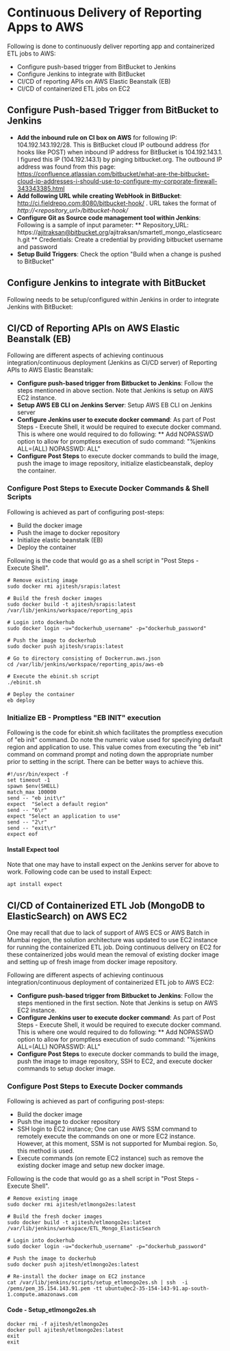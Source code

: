 # Continuous Delivery of Reporting Apps to AWS 

Following is done to continuously deliver reporting app and containerized ETL jobs to AWS:

* Configure push-based trigger from BitBucket to Jenkins
* Configure Jenkins to integrate with BitBucket
* CI/CD of reporting APIs on AWS Elastic Beanstalk (EB)
* CI/CD of containerized ETL jobs on EC2


## Configure Push-based Trigger from BitBucket to Jenkins

* **Add the inbound rule on CI box on AWS** for following IP: 104.192.143.192/28. This is BitBucket cloud IP outbound address (for hooks like POST) when inbound IP address for BitBucket is 104.192.143.1. I figured this IP (104.192.143.1) by pinging bitbucket.org. The outbound IP address was found from this page: https://confluence.atlassian.com/bitbucket/what-are-the-bitbucket-cloud-ip-addresses-i-should-use-to-configure-my-corporate-firewall-343343385.html
* **Add following URL while creating WebHook in BitBucket**:  http://ci.fieldrepo.com:8080/bitbucket-hook/ . URL takes the format of *http://<repository_url>/bitbucket-hook/*
* **Configure Git as Source code management tool within Jenkins**: Following is a sample of input parameter:
** Repository_URL: https://ajitraksan@bitbucket.org/ajitraksan/smartetl_mongo_elasticsearch.git
** Credentials: Create a credential by providing bitbucket username and password
* **Setup Build Triggers**:  Check the option "Build when a change is pushed to BitBucket"

## Configure Jenkins to integrate with BitBucket

Following needs to be setup/configured within Jenkins in order to integrate Jenkins with BitBucket:
 

## CI/CD of Reporting APIs on AWS Elastic Beanstalk (EB)

Following are different aspects of achieving continuous integration/continuous deployment (Jenkins as CI/CD server) of Reporting APIs to AWS Elastic Beanstalk:

* **Configure push-based trigger from Bitbucket to Jenkins**: Follow the steps mentioned in above section. Note that Jenkins is setup on AWS EC2 instance. 
* **Setup AWS EB CLI on Jenkins Server**: Setup AWS EB CLI on Jenkins server
* **Configure Jenkins user to execute docker command**: As part of Post Steps - Execute Shell, it would be required to execute docker command. This is where one would required to do following:
** Add  NOPASSWD option to allow for promptless execution of sudo command: "%jenkins ALL=(ALL) NOPASSWD: ALL" 
* **Configure Post Steps** to execute docker commands to build the image, push the image to image repository, initialize elasticbeanstalk, deploy the container.

### Configure Post Steps to Execute Docker Commands & Shell Scripts
 
Following is achieved as part of configuring post-steps:

* Build the docker image
* Push the image to docker repository
* Initialize elastic beanstalk (EB)
* Deploy the container

Following is the code that would go as a shell script in "Post Steps - Execute Shell". 

```
# Remove existing image
sudo docker rmi ajitesh/srapis:latest

# Build the fresh docker images
sudo docker build -t ajitesh/srapis:latest /var/lib/jenkins/workspace/reporting_apis

# Login into dockerhub
sudo docker login -u="dockerhub_username" -p="dockerhub_password"

# Push the image to dockerhub
sudo docker push ajitesh/srapis:latest

# Go to directory consisting of Dockerrun.aws.json
cd /var/lib/jenkins/workspace/reporting_apis/aws-eb

# Execute the ebinit.sh script
./ebinit.sh

# Deploy the container
eb deploy
```

### Initialize EB - Promptless "EB INIT" execution

Following is the code for ebinit.sh which facilitates the promptless execution of "eb init" command. Do note the numeric value used for specifying default region and application to use. This value comes from executing the "eb init" command on command prompt and noting down the appropriate number prior to setting in the script. There can be better ways to achieve this. 

```
#!/usr/bin/expect -f
set timeout -1
spawn $env(SHELL)
match_max 100000
send -- "eb init\r"
expect  "Select a default region"
send -- "6\r"
expect "Select an application to use"
send -- "2\r"
send -- "exit\r"
expect eof
```

#### Install Expect tool
Note that one may have to install expect on the Jenkins server for above to work. Following code can be used to install Expect:
```
apt install expect
```

## CI/CD of Containerized ETL Job (MongoDB to ElasticSearch) on AWS EC2

One may recall that due to lack of support of AWS ECS or AWS Batch in Mumbai region, the solution architecture was updated to use EC2 instance for running the containerized ETL job. Doing continuous delivery on EC2 for these containerized jobs would mean the removal of existing docker image and setting up of fresh image from docker image repository. 
 
Following are different aspects of achieving continuous integration/continuous deployment of containerized ETL job to AWS EC2:

* **Configure push-based trigger from Bitbucket to Jenkins**: Follow the steps mentioned in the first section. Note that Jenkins is setup on AWS EC2 instance. 
* **Configure Jenkins user to execute docker command**: As part of Post Steps - Execute Shell, it would be required to execute docker command. This is where one would required to do following:
** Add  NOPASSWD option to allow for promptless execution of sudo command: "%jenkins ALL=(ALL) NOPASSWD: ALL" 
* **Configure Post Steps** to execute docker commands to build the image, push the image to image repository, SSH to EC2, and execute docker commands to  setup docker image.

### Configure Post Steps to Execute Docker commands
 
Following is achieved as part of configuring post-steps:

* Build the docker image
* Push the image to docker repository
* SSH login to EC2 instance; One can use AWS SSM command to remotely execute the commands on one or more EC2 instance. However, at this moment, SSM is not supported for Mumbai region. So, this method is used.
* Execute commands (on remote EC2 instance) such as remove the existing docker image and setup new docker image.

Following is the code that would go as a shell script in "Post Steps - Execute Shell". 
```
# Remove existing image
sudo docker rmi ajitesh/etlmongo2es:latest

# Build the fresh docker images
sudo docker build -t ajitesh/etlmongo2es:latest /var/lib/jenkins/workspace/ETL_Mongo_ElasticSearch

# Login into dockerhub
sudo docker login -u="dockerhub_username" -p="dockerhub_password"

# Push the image to dockerhub
sudo docker push ajitesh/etlmongo2es:latest

# Re-install the docker image on EC2 instance
cat /var/lib/jenkins/scripts/setup_etlmongo2es.sh | ssh  -i /pems/pem_35.154.143.91.pem -tt ubuntu@ec2-35-154-143-91.ap-south-1.compute.amazonaws.com
```

#### Code - Setup_etlmongo2es.sh
```
docker rmi -f ajitesh/etlmongo2es
docker pull ajitesh/etlmongo2es:latest
exit
exit
```

